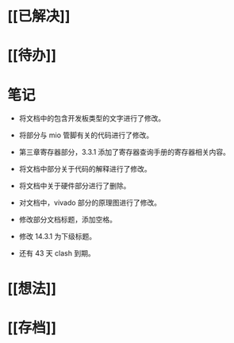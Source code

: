 # [[已解决]]

# [[待办]]

# 笔记
- 将文档中的包含开发板类型的文字进行了修改。
- 将部分与 mio 管脚有关的代码进行了修改。
- 第三章寄存器部分，3.3.1 添加了寄存器查询手册的寄存器相关内容。
- 将文档中部分关于代码的解释进行了修改。
- 将文档中关于硬件部分进行了删除。
- 对文档中，vivado 部分的原理图进行了修改。
- 修改部分文档标题，添加空格。
- 修改 14.3.1 为下级标题。


- 还有 43 天 clash 到期。

# [[想法]]

# [[存档]]